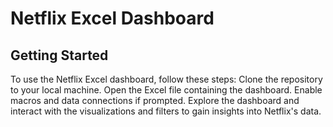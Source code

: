 # Netflix Excel Dashboard
## Getting Started
To use the Netflix Excel dashboard, follow these steps:
Clone the repository to your local machine.
Open the Excel file containing the dashboard.
Enable macros and data connections if prompted.
Explore the dashboard and interact with the visualizations and filters to gain insights into Netflix's data.
